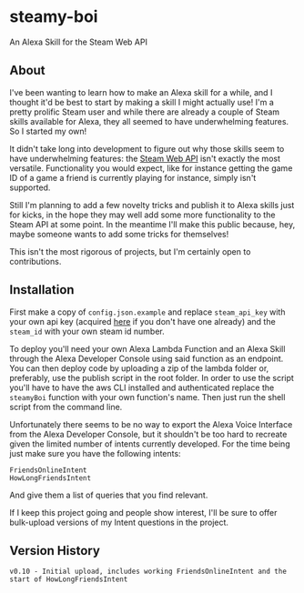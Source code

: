 # steamy-boi
An Alexa Skill for the Steam Web API

## About
I've been wanting to learn how to make an Alexa skill for a while, and I thought it'd be best to start by making a skill I might actually use!  I'm a pretty prolific Steam user and while there are already a couple of Steam skills available for Alexa, they all seemed to have underwhelming features.  So I started my own!

It didn't take long into development to figure out why those skills seem to have underwhelming features: the [Steam Web API](https://developer.valvesoftware.com/wiki/Steam_Web_API) isn't exactly the most versatile.  Functionality you would expect, like for instance getting the game ID of a game a friend is currently playing for instance, simply isn't supported.

Still I'm planning to add a few novelty tricks and publish it to Alexa skills just for kicks, in the hope they may well add some more functionality to the Steam API at some point.  In the meantime I'll make this public because, hey, maybe someone wants to add some tricks for themselves!

This isn't the most rigorous of projects, but I'm certainly open to contributions.

## Installation
First make a copy of `config.json.example` and replace `steam_api_key` with your own api key (acquired [here](https://steamcommunity.com/dev/apikey) if you don't have one already) and the `steam_id` with your own steam id number.

To deploy you'll need your own Alexa Lambda Function and an Alexa Skill through the Alexa Developer Console using said function as an endpoint. You can then deploy code by uploading a zip of the lambda folder or, preferably, use the publish script in the root folder.  In order to use the script you'll have to have the aws CLI installed and authenticated replace the `steamyBoi` function with your own function's name.  Then just run the shell script from the command line.

Unfortunately there seems to be no way to export the Alexa Voice Interface from the Alexa Developer Console, but it shouldn't be too hard to recreate given the limited number of intents currently developed.  For the time being just make sure you have the following intents:

```
FriendsOnlineIntent
HowLongFriendsIntent
```

And give them a list of queries that you find relevant.

If I keep this project going and people show interest, I'll be sure to offer bulk-upload versions of my Intent questions in the project.

## Version History
```
v0.10 - Initial upload, includes working FriendsOnlineIntent and the start of HowLongFriendsIntent
```
